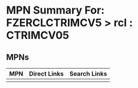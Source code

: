 



# MPN Summary For: FZERCLCTRIMCV5 > rcl : CTRIMCV05

## MPNs
  

|MPN|Direct Links|Search Links|
| :--- | :--- | :--- |
||||
